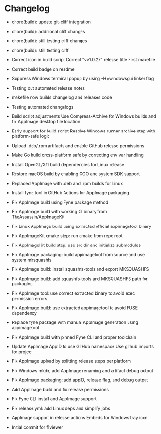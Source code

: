 # Changelog


- chore(build): update git-cliff integration

- chore(build): additional cliff changes

- chore(build): still testing cliff changes

- chore(build): still testing cliff



- Correct icon in build script
Correct "vv1.0.27" release title
First makefile

- Correct build badge on readme

- Suppress Windows terminal popup by using -H=windowsgui linker flag

- Testing out automated release notes

- makefile now builds changelog and releases code

- Testing automated changelogs



- Build script adjustments
Use Compress-Archive for Windows builds and fix AppImage desktop file location



- Early support for build script
Resolve Windows runner archive step with platform-safe logic



- Upload .deb/.rpm artifacts and enable GitHub release permissions



- Make Go build cross-platform safe by correcting env var handling



- Install OpenGL/X11 build dependencies for Linux release



- Restore macOS build by enabling CGO and system SDK support



- Replaced AppImage with .deb and .rpm builds for Linux



- Install fyne tool in GitHub Actions for AppImage packaging



- Fix AppImage build using Fyne package method



- Fix AppImage build with working CI binary from TheAssassin/AppImageKit



- Fix Linux AppImage build using extracted official appimagetool binary



- Fix AppImageKit cmake step: run cmake from repo root



- Fix AppImageKit build step: use src dir and initialize submodules



- Fix AppImage packaging: build appimagetool from source and use system mksquashfs



- Fix AppImage build: install squashfs-tools and export MKSQUASHFS



- Fix AppImage build: add squashfs-tools and MKSQUASHFS path for packaging



- Fix AppImage tool: use correct extracted binary to avoid exec permission errors



- Fix AppImage build: use extracted appimagetool to avoid FUSE dependency



- Replace fyne package with manual AppImage generation using appimagetool



- Fix AppImage build with pinned Fyne CLI and proper toolchain



- Update AppImage AppID to use GitHub namespace
Use github imports for project



- Fix AppImage upload by splitting release steps per platform



- Fix Windows mkdir, add AppImage renaming and artifact debug output



- Fix AppImage packaging: add appID, release flag, and debug output



- Add AppImage build and fix release permissions



- Fix Fyne CLI install and AppImage support



- Fix release.yml: add Linux deps and simplify jobs

- AppImage support in release actions
Embeds for Windows tray icon



- Initial commit for f1viewer

